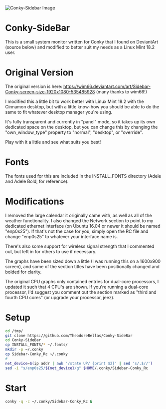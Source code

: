 <img align="center" src="https://raw.githubusercontent.com/TheodoreBellas/Conky-SideBar/master/Sidebar-Conky_Rc.png" alt="Conky-Sidebar Image">

# Conky-SideBar
This is a small system monitor written for Conky that I found on DeviantArt (source below) and modified to better suit my needs as a Linux Mint 18.2 user.


# Original Version

The original version is here: https://wim66.deviantart.com/art/Sidebar-Conky-screen-size-1920x1080-535485928   (many thanks to wim66!)

I modified this a little bit to work better with Linux Mint 18.2 with the Cinnamon desktop, but with a little know-how
you should be able to do the same to fit whatever desktop manager you're using.

It's fully transparent and currently in "panel" mode, so it takes up its own dedicated space on the desktop, 
but you can change this by changing the "own_window_type" property to "normal", "desktop", or "override".

Play with it a little and see what suits you best!

# Fonts

The fonts used for this are included in the INSTALL_FONTS directory (Adele and Adele Bold, for reference).

# Modifications

I removed the large calendar it originally came with, as well as all of the weather functionality.
I also changed the Network section to point to my dedicated ethernet interface (on Ubuntu 16.04 or newer it should be named "enp0s25").
If that's not the case for you, simply open the RC file and change "enp0s25" to whatever your interface name is.

There's also some support for wireless signal strength that I commented out, but left in for others to use if necessary.

The graphs have been sized down a little (I was running this on a 1600x900 screen), and some of the section titles
have been positionally changed and bolded for clarity. 

The original CPU graphs only contained entries for dual-core processors, I updated it such that 4 CPU's are shown. If you're running 
a dual-core processor, I'd suggest you comment out the section marked as "third and fourth CPU cores" (or upgrade your processor, jeez).

# Setup
```bash
cd /tmp/
git clone https://github.com/TheodoreBellas/Conky-SideBar
cd Conky-SideBar
cp INSTALL_FONTS/* ~/.fonts/
mkdir -p ~/.conky
cp Sidebar-Conky_Rc ~/.conky
#
net_device=$(ip addr | awk '/state UP/ {print $2}' | sed 's/.$//')
sed -i "s/enp0s25/${net_device}/g" $HOME/.conky/Sidebar-Conky_Rc
```

# Start
```bash
conky -q -c ~/.conky/Sidebar-Conky_Rc &
```